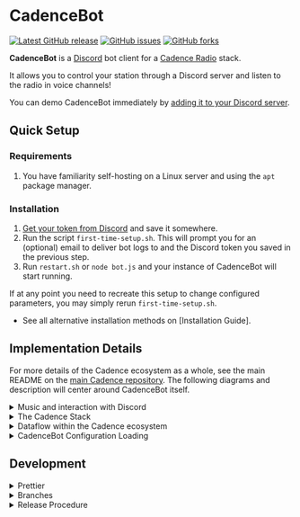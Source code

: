 # CadenceBot

[![Latest GitHub release](https://img.shields.io/github/v/release/za419/CadenceBot?style=flat-square)](https://github.com/za419/CadenceBot/releases)
[![GitHub issues](https://img.shields.io/github/issues/za419/CadenceBot?style=flat-square)](https://github.com/za419/CadenceBot/issues)
[![GitHub forks](https://img.shields.io/github/forks/za419/CadenceBot?style=flat-square)](https://github.com/za419/CadenceBot/network)

**CadenceBot** is a [Discord](https://discordapp.com/) bot client for a [Cadence Radio](https://github.com/kenellorando/cadence) stack. 

It allows you to control your station through a Discord server and listen to the radio in voice channels! 

You can demo CadenceBot immediately by [adding it to your Discord server](https://discord.com/api/oauth2/authorize?client_id=372999377569972224&permissions=274881252352&scope=bot).

## Quick Setup

### Requirements
1. You have familiarity self-hosting on a Linux server and using the `apt` package manager.

### Installation
1. [Get your token from Discord](https://github.com/reactiflux/discord-irc/wiki/Creating-a-discord-bot-&-getting-a-token) and save it somewhere.
2. Run the script `first-time-setup.sh`. This will prompt you for an (optional) email to deliver bot logs to and the Discord token you saved in the previous step.
3. Run `restart.sh` or `node bot.js` and your instance of CadenceBot will start running.

If at any point you need to recreate this setup to change configured parameters, you may simply rerun `first-time-setup.sh`.

- See all alternative installation methods on [Installation Guide].

## Implementation Details

For more details of the Cadence ecosystem as a whole, see the main README on the [main Cadence repository](https://github.com/kenellorando/cadence). The following diagrams and description will center around CadenceBot itself.

<details>
<summary>Music and interaction with Discord</summary>

![CadenceBot will only create one connection with the Cadence stream server to fetch the music stream, but will connect to individual Discord servers to forward that stream](.github/images/music-and-discord.svg)

Put simply, CadenceBot will connect once to the stream server (globally for the entire instance), to reduce load on the backend layer - This will also keep all Discord servers listening to the same bot in sync, but it means a stream downlink failure will affect the entire bot, and it means that any future work on the bot will not include allowing one bot to service multiple music streams (in other words, to connect to more than one Cadence stream, one must deploy as many bot instances).

Separately, CadenceBot subscribes to Discord to receive messages invoking commands, and therefore also sends messages back to Discord as part of user interaction.
</details>

<details>
<summary>The Cadence Stack</summary>

![The client, ie CadenceBot, layers over the backend layer (the stream and API servers), which interface with internal data storage services](.github/images/cadence-stack.svg)

CadenceBot is a client in the Cadence stack - Specifically, it is the Discord client (as opposed to the "main" web client, or any other alternative clients that may be created. The client layer is the top, user-facing layer, which provides Cadence services in a way that unknowledgable users can understand, receive, and interact with. The goal is for all clients to provide a cohesive experience - Each client should have the same core feature set, and the implementations of each should behave as similarly to one another as possible, to whatever extent these goals are reasonable within the platforms they serve (that is to say, it is not reasonable for a Discord client to provide its own volume slider, as Discord naturally provides its own, or for a web client to provide a "conversational" interface as one can for a text-based Discord client).

Beneath the client layer is the backend layer, with which the clients interact, and which provides them with sources of data (song metadata, availability), with the Cadence broadcast, and with behavior interfaces. Beneath the backend layer sits the internal layer, which provides the actual data sources the backend services consume.
</details>

<details>
<summary>Dataflow within the Cadence ecosystem</summary>

![Clients, such as web or CadenceBot, interact bidirectionally with API, but only fetches data from the stream server](.github/images/data-and-command-flow.svg)

At a high level, the services provided by Cadence can be split into four functional parts - Referring to the stack presented above, the client and internal layers both act as a monolith, as far as the outside world is concerned - Though their implementation may be more or less monolithic as is useful to maintainers of those layers.

However, the backend layer is split into two functional components - The REST API, which provides metadata and control of the music stream, and the stream server, which generates and broadcasts the music stream from the library.
</details>

<details>
<summary>CadenceBot Configuration Loading</summary>

![CadenceBot configuration is stored in three files - the default configuration is shipped with the bot written by maintainers and provides a working complete setup, the override configuration can be written and provided by an administrator to customize their deployment, and the bans list is maintained by the bot and determines which users are not permitted to interact with the bot](.github/images/config-setup.svg)

CadenceBot is shipped by a working, complete configuration file by default. This file (`default-config.json`) includes a minimal set of configuration that will connect to the main production Cadence deployment. It will include some demonstration as well of available configuration options, as an example of how to write an override configuration file.

The override configuration file (`config.json`) is optional, and will not cause issues if it does not exist or fails to load. If it does load, any options set from it will override options set in the default configuration, while any unset options will fall back to defaults.

Finally, the ban list (`bans.json`) is created and administrated by the bot itself, and will preserve the list of banned users (along with information on when temporary bans are applicable) in case of bot restart. Since bans can be applied by the instance administrator dynamically from Discord, this list must be under the bot's control - It can be alterned manually only while the bot is offline, as changes will not be detected and the file may be reloaded at any time while the bot is active.
</details>

## Development

<details>
  <summary>Prettier</summary>
  
[Prettier](https://prettier.io/) will be used to maintain the formatting of code files in CadenceBot - These being shell scripts (\*.sh) and Node files (\*.js). Configuration files (\*.json) are not affected by this at the moment.

While it is not necessarily required to use Prettier during development, formatting will be performed before new releases are tagged to help maintain some style consistency in the project (via `tag-release.sh`)
  
</details>

<details>
  <summary>Branches</summary>
  
Branch names should avoid uppercase characters where reasonable.

- `dev-master`: Features which are in development or in testing, but will eventually make it to `master`, unless there's some catastrophe in their implementation (such as if they become impractical to translate into production, or if the performance impact of a feature becomes too great)
- `master`: The current production state of CadenceBot. The tip of the master branch shall always be in a state which is functional, and which is able to be used on a server which serves actual users (given proper setup). When this is not the case, it is the highest priority to repair the commit such that this is the case.
- feature branches: Any other branches, which should be named according to the feature or bug they're for (the canonical example is the now-deleted `one-step-request` branch, the feature branch for one-step request) - If this name is too long, it is permissible to create an issue on [the main GitHub repository](https://github.com/za419/CadenceBot/issues/), and name the branch after it (as in `issue-23`).
  - Development on this feature should proceed on this branch, and only on this branch.
    - If this is not a reasonable requirement, it is permissible to make a 'subfeature branch': A branch named with the name of the feature branch (in whole or as an acronym) as a prefix, with a descriptive name for the component the branch is for - Examples would include `one-step-request-filters`, `osr-logging`, or `issue-11-infrastructure`.
    - Again, development of this component should be on this branch, and only on this branch. Sub-subfeature branches, while permissible, are not required: Components of this component, should they require separate branches, may be subfeature branches of the original branch
    - Subfeature branches should be merged into their feature branches as soon as their component is complete. It is permissible for them to live on after their feature branch is merged onto `dev-master`: Then, they shall be merged back into `dev-master` as soon as their component is complete.
  - These branches should be merged into `dev-master` as soon as they are in an 'operational' state
    - That is, as soon as the feature can be activated and can run on the development server (it might not work, or it might occasionally crash the bot, but it does not always crash, even when the feature is triggered), and when the feature is set to go into production (when it is deemed likely to be practical and likely to be a wanted addition to the bot).
    - The feature branch should then be deleted.
  
</details>

<details>
  <summary>Release Procedure</summary>
  
A new release is made whenever `dev-master` is merged into `master`, which is to say whenever a feature is moved from "development" or "testing" to "production". Releases should follow [Semantic versioning](https://semver.org/) (with the difference that, occasionally, I refer to releases which increment patch version as 'minor releases', those which increment minor version as 'releases' and those which increment major version as 'major releases'). Since CadenceBot does not deliver much of an API (it can be used as one, interacting with `command` by mocked messages as is done somewhat often in the bot itself, but this is not the intended use of the bot, and the specifics of what fields the mocked message must define are undocumented, must be found by inspecting the code, and are under no obligation not to change at any time), CadenceBot follows different rules for when version numbers are incremented - Semver compliance is mostly for rigidly formatted versioning which can be automatically parsed.

Version numbers are incremented as follows:

- Major numbers are incremented when the bot appears widely different - A layperson should be able to distinguish CadenceBot v1.x and CadenceBot v2.x as different programs at a glance.
  - I may break this rule later, at my own discretion, if minor numbers become unreasonably large.
- Minor numbers are incremented for significant features - Features on the scale of adding a new command.
  - Examples are [v1.1](https://github.com/za419/CadenceBot/releases/tag/v1.1) (adding `search`), [v1.3.0](https://github.com/za419/CadenceBot/releases/tag/v1.3.0) (adding multi-server support), and [v1.4.0](https://github.com/za419/CadenceBot/releases/tag/v1.4.0) (adding one-step request)
- Patch numbers are incremented for smaller features - Those on the scale of extending an existing command in a way that makes new usage entirely backwards compatible with old usage
  - Examples are [v1.3.1](https://github.com/za419/CadenceBot/releases/tag/v1.3.1) (a bugfix for a bug which made the bot unusable), or [v1.4.1](https://github.com/za419/CadenceBot/releases/tag/v1.4.1) (adding the nowplaying status)
- Beyond-patch numbers are incremented for small bugfixes which amount to quality-of-life fixes - An example might be fixing the format `search` provides results in, or [v1.5.2.1](https://github.com/za419/CadenceBot/releases/tag/v1.4.1) (adding Prettier formatting)

The version number in `package.json` should be incremented when a feature is ready for release. The number should be incremented in compliance with the above guidelines. This change should occur in its own commit, which should be created after everything else is ready for the release (including Prettier formatting and package updates), and which should have no other changes. This commit should have a Sign-off (Signed-off-by), and should be signed with a GPG key if possible.

The commit in which `package.json` it updated is considered to be the one assigned to that version number. Therefore, that commit should be tagged in `git` with the version number (as in `v1.4.1`). This tag should be an annotated tag, with full patch notes, and signed with a GPG key if possible. This tag should then be made a release on GitHub, with the same (or equivalent) patch notes.

To facilitate this release process, this repository includes `tag-release.sh`, which should be used to prepare the repository for a release of any sort. To use it, ensure that all changes destined for the release have been committed, and that no uncommitted changes are present in the repository. Choose a version number for the release (for example, 1.6.0), then run `tag-release.sh 1.6.0`. The script will automatically:

 - Apply and commit any required Prettier reformatting
 - Insert the new version number into `package.json`
 - Create a signed and signed-off commit for the version number update.
 - Create a signed and signed-off tag for the version number update.
   - The script will allow `git` to open your preferred editor to add release notes for the tag.
 - Prompt you to review the changes before pushing them to `master`.

Note that the script does not apply any sort of validation or sanity check to the passed version number at this time: It is up to you, as maintainer, to validate that the version number is correctly formatted, is newer than existing version numbers, and has proper scope.
</details>

